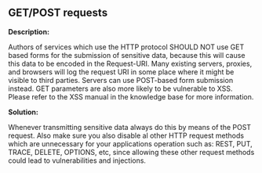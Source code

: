 
GET/POST requests
-------

**Description:**

Authors of services which use the HTTP protocol SHOULD NOT use GET based forms for the 
submission of sensitive data, because this will cause this data to be 
encoded in the Request-URI. Many existing servers, proxies, 
and browsers will log the request URI in some place where it might be 
visible to third parties. Servers can use POST-based form submission instead. 
GET parameters are also more likely to be vulnerable to XSS. Please refer to the 
XSS manual in the knowledge base for more information.


**Solution:**

Whenever transmitting sensitive data always do this by means of the POST request.
Also make sure you also disable al other HTTP request methods which are unnecessary for
your applications operation such as: REST, PUT, TRACE, DELETE, OPTIONS, etc, since
allowing these other request methods could lead to vulnerabilities and injections.


	